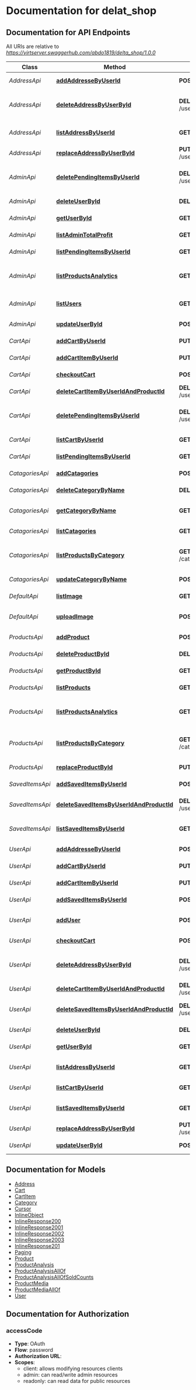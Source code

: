 # Documentation for delat_shop

<a name="documentation-for-api-endpoints"></a>
## Documentation for API Endpoints

All URIs are relative to *https://virtserver.swaggerhub.com/abdo1819/delta_shop/1.0.0*

Class | Method | HTTP request | Description
------------ | ------------- | ------------- | -------------
*AddressApi* | [**addAddresseByUserId**](Apis/AddressApi.md#addaddressebyuserid) | **POST** /users/{user_id}/address | add addresse to user.
*AddressApi* | [**deleteAddressByUserById**](Apis/AddressApi.md#deleteaddressbyuserbyid) | **DELETE** /users/{user_id}/address/{address_id} | Delete user address by address ID and user id
*AddressApi* | [**listAddressByUserId**](Apis/AddressApi.md#listaddressbyuserid) | **GET** /users/{user_id}/address | Returns addresses by User ID.
*AddressApi* | [**replaceAddressByUserById**](Apis/AddressApi.md#replaceaddressbyuserbyid) | **PUT** /users/{user_id}/address/{address_id} | updating user address
*AdminApi* | [**deletePendingItemsByUserId**](Apis/AdminApi.md#deletependingitemsbyuserid) | **DELETE** /users/{user_id}/pending_items/{cart_id} | remove item from pending as mean to cancel order
*AdminApi* | [**deleteUserById**](Apis/AdminApi.md#deleteuserbyid) | **DELETE** /users/{user_id} | delet user account by id
*AdminApi* | [**getUserById**](Apis/AdminApi.md#getuserbyid) | **GET** /users/{user_id} | Returns a User by ID.
*AdminApi* | [**listAdminTotalProfit**](Apis/AdminApi.md#listadmintotalprofit) | **GET** /admin/profits | admin profit in defined period
*AdminApi* | [**listPendingItemsByUserId**](Apis/AdminApi.md#listpendingitemsbyuserid) | **GET** /users/{user_id}/pending_items | list pending items for user
*AdminApi* | [**listProductsAnalytics**](Apis/AdminApi.md#listproductsanalytics) | **GET** /products/analytics | products data of number being sold in period
*AdminApi* | [**listUsers**](Apis/AdminApi.md#listusers) | **GET** /users | Returns all regesterd users.
*AdminApi* | [**updateUserById**](Apis/AdminApi.md#updateuserbyid) | **POST** /users/{user_id} | updating/create user
*CartApi* | [**addCartByUserId**](Apis/CartApi.md#addcartbyuserid) | **PUT** /users/{user_id}/cart | updating user cart
*CartApi* | [**addCartItemByUserId**](Apis/CartApi.md#addcartitembyuserid) | **PUT** /users/{user_id}/cart/item | adding/change count of item
*CartApi* | [**checkoutCart**](Apis/CartApi.md#checkoutcart) | **POST** /users/{user_id}/checkout | checkout user cart
*CartApi* | [**deleteCartItemByUserIdAndProductId**](Apis/CartApi.md#deletecartitembyuseridandproductid) | **DELETE** /users/{user_id}/cart/item/{product_id} | remove item from cart
*CartApi* | [**deletePendingItemsByUserId**](Apis/CartApi.md#deletependingitemsbyuserid) | **DELETE** /users/{user_id}/pending_items/{cart_id} | remove item from pending as mean to cancel order
*CartApi* | [**listCartByUserId**](Apis/CartApi.md#listcartbyuserid) | **GET** /users/{user_id}/cart | Returns cart by User ID.
*CartApi* | [**listPendingItemsByUserId**](Apis/CartApi.md#listpendingitemsbyuserid) | **GET** /users/{user_id}/pending_items | list pending items for user
*CatagoriesApi* | [**addCatagories**](Apis/CatagoriesApi.md#addcatagories) | **POST** /catagories | Creates a new catagort.
*CatagoriesApi* | [**deleteCategoryByName**](Apis/CatagoriesApi.md#deletecategorybyname) | **DELETE** /catagories/{category_name} | deleting category
*CatagoriesApi* | [**getCategoryByName**](Apis/CatagoriesApi.md#getcategorybyname) | **GET** /catagories/{category_name} | Returns a Category by its name.
*CatagoriesApi* | [**listCatagories**](Apis/CatagoriesApi.md#listcatagories) | **GET** /catagories | getting all Catagories.
*CatagoriesApi* | [**listProductsByCategory**](Apis/CatagoriesApi.md#listproductsbycategory) | **GET** /catagries/{category_name}/products | Returns a products by category Name.
*CatagoriesApi* | [**updateCategoryByName**](Apis/CatagoriesApi.md#updatecategorybyname) | **POST** /catagories/{category_name} | renaming Category
*DefaultApi* | [**listImage**](Apis/DefaultApi.md#listimage) | **GET** /images | return image by it's id
*DefaultApi* | [**uploadImage**](Apis/DefaultApi.md#uploadimage) | **POST** /images | upload image for product or user
*ProductsApi* | [**addProduct**](Apis/ProductsApi.md#addproduct) | **POST** /products | Creates a new product.
*ProductsApi* | [**deleteProductById**](Apis/ProductsApi.md#deleteproductbyid) | **DELETE** /products/{product_id} | updating product
*ProductsApi* | [**getProductById**](Apis/ProductsApi.md#getproductbyid) | **GET** /products/{product_id} | Returns a products by ID.
*ProductsApi* | [**listProducts**](Apis/ProductsApi.md#listproducts) | **GET** /products | getting all products.
*ProductsApi* | [**listProductsAnalytics**](Apis/ProductsApi.md#listproductsanalytics) | **GET** /products/analytics | products data of number being sold in period
*ProductsApi* | [**listProductsByCategory**](Apis/ProductsApi.md#listproductsbycategory) | **GET** /catagries/{category_name}/products | Returns a products by category Name.
*ProductsApi* | [**replaceProductById**](Apis/ProductsApi.md#replaceproductbyid) | **PUT** /products/{product_id} | edit product information
*SavedItemsApi* | [**addSavedItemsByUserId**](Apis/SavedItemsApi.md#addsaveditemsbyuserid) | **POST** /users/{user_id}/saved_items | adding user SavedItems
*SavedItemsApi* | [**deleteSavedItemsByUserIdAndProductId**](Apis/SavedItemsApi.md#deletesaveditemsbyuseridandproductid) | **DELETE** /users/{user_id}/saved_items/{product_id} | remove item from SavedItems
*SavedItemsApi* | [**listSavedItemsByUserId**](Apis/SavedItemsApi.md#listsaveditemsbyuserid) | **GET** /users/{user_id}/saved_items | Returns SavedItems by User ID.
*UserApi* | [**addAddresseByUserId**](Apis/UserApi.md#addaddressebyuserid) | **POST** /users/{user_id}/address | add addresse to user.
*UserApi* | [**addCartByUserId**](Apis/UserApi.md#addcartbyuserid) | **PUT** /users/{user_id}/cart | updating user cart
*UserApi* | [**addCartItemByUserId**](Apis/UserApi.md#addcartitembyuserid) | **PUT** /users/{user_id}/cart/item | adding/change count of item
*UserApi* | [**addSavedItemsByUserId**](Apis/UserApi.md#addsaveditemsbyuserid) | **POST** /users/{user_id}/saved_items | adding user SavedItems
*UserApi* | [**addUser**](Apis/UserApi.md#adduser) | **POST** /users | Add user new user with only mail
*UserApi* | [**checkoutCart**](Apis/UserApi.md#checkoutcart) | **POST** /users/{user_id}/checkout | checkout user cart
*UserApi* | [**deleteAddressByUserById**](Apis/UserApi.md#deleteaddressbyuserbyid) | **DELETE** /users/{user_id}/address/{address_id} | Delete user address by address ID and user id
*UserApi* | [**deleteCartItemByUserIdAndProductId**](Apis/UserApi.md#deletecartitembyuseridandproductid) | **DELETE** /users/{user_id}/cart/item/{product_id} | remove item from cart
*UserApi* | [**deleteSavedItemsByUserIdAndProductId**](Apis/UserApi.md#deletesaveditemsbyuseridandproductid) | **DELETE** /users/{user_id}/saved_items/{product_id} | remove item from SavedItems
*UserApi* | [**deleteUserById**](Apis/UserApi.md#deleteuserbyid) | **DELETE** /users/{user_id} | delet user account by id
*UserApi* | [**getUserById**](Apis/UserApi.md#getuserbyid) | **GET** /users/{user_id} | Returns a User by ID.
*UserApi* | [**listAddressByUserId**](Apis/UserApi.md#listaddressbyuserid) | **GET** /users/{user_id}/address | Returns addresses by User ID.
*UserApi* | [**listCartByUserId**](Apis/UserApi.md#listcartbyuserid) | **GET** /users/{user_id}/cart | Returns cart by User ID.
*UserApi* | [**listSavedItemsByUserId**](Apis/UserApi.md#listsaveditemsbyuserid) | **GET** /users/{user_id}/saved_items | Returns SavedItems by User ID.
*UserApi* | [**replaceAddressByUserById**](Apis/UserApi.md#replaceaddressbyuserbyid) | **PUT** /users/{user_id}/address/{address_id} | updating user address
*UserApi* | [**updateUserById**](Apis/UserApi.md#updateuserbyid) | **POST** /users/{user_id} | updating/create user


<a name="documentation-for-models"></a>
## Documentation for Models

 - [Address](./\Models/Address.md)
 - [Cart](./\Models/Cart.md)
 - [CartItem](./\Models/CartItem.md)
 - [Category](./\Models/Category.md)
 - [Cursor](./\Models/Cursor.md)
 - [InlineObject](./\Models/InlineObject.md)
 - [InlineResponse200](./\Models/InlineResponse200.md)
 - [InlineResponse2001](./\Models/InlineResponse2001.md)
 - [InlineResponse2002](./\Models/InlineResponse2002.md)
 - [InlineResponse2003](./\Models/InlineResponse2003.md)
 - [InlineResponse201](./\Models/InlineResponse201.md)
 - [Paging](./\Models/Paging.md)
 - [Product](./\Models/Product.md)
 - [ProductAnalysis](./\Models/ProductAnalysis.md)
 - [ProductAnalysisAllOf](./\Models/ProductAnalysisAllOf.md)
 - [ProductAnalysisAllOfSoldCounts](./\Models/ProductAnalysisAllOfSoldCounts.md)
 - [ProductMedia](./\Models/ProductMedia.md)
 - [ProductMediaAllOf](./\Models/ProductMediaAllOf.md)
 - [User](./\Models/User.md)


<a name="documentation-for-authorization"></a>
## Documentation for Authorization

<a name="accessCode"></a>
### accessCode

- **Type**: OAuth
- **Flow**: password
- **Authorization URL**: 
- **Scopes**: 
  - client: allows modifying resources clients
  - admin: can read/write admin resources
  - readonly: can read data for public resources

